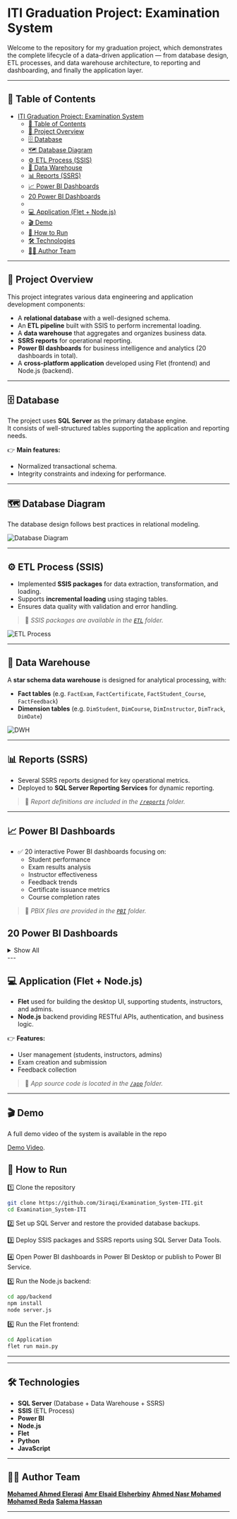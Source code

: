 # ITI Graduation Project: Examination System

Welcome to the repository for my graduation project, which demonstrates the complete lifecycle of a data-driven application — from database design, ETL processes, and data warehouse architecture, to reporting and dashboarding, and finally the application layer.

---

## 📌 Table of Contents

- [ITI Graduation Project: Examination System](#iti-graduation-project-examination-system)
  - [📌 Table of Contents](#-table-of-contents)
  - [🚀 Project Overview](#-project-overview)
  - [🗄️ Database](#️-database)
  - [🗺️ Database Diagram](#️-database-diagram)
  - [⚙️ ETL Process (SSIS)](#️-etl-process-ssis)
  - [🏢 Data Warehouse](#-data-warehouse)
  - [📊 Reports (SSRS)](#-reports-ssrs)
  - [📈 Power BI Dashboards](#-power-bi-dashboards)
  - [20 Power BI Dashboards](#20-power-bi-dashboards)
  - [](#)
  - [💻 Application (Flet + Node.js)](#-application-flet--nodejs)
  - [🎬 Demo](#-demo)
  - [🚀 How to Run](#-how-to-run)
  - [🛠️ Technologies](#️-technologies)
  - [👨‍💻 Author Team](#-author-team)

---

## 🚀 Project Overview

This project integrates various data engineering and application development components:
- A **relational database** with a well-designed schema.
- An **ETL pipeline** built with SSIS to perform incremental loading.
- A **data warehouse** that aggregates and organizes business data.
- **SSRS reports** for operational reporting.
- **Power BI dashboards** for business intelligence and analytics (20 dashboards in total).
- A **cross-platform application** developed using Flet (frontend) and Node.js (backend).

---

## 🗄️ Database

The project uses **SQL Server** as the primary database engine.  
It consists of well-structured tables supporting the application and reporting needs.

👉 **Main features:**
- Normalized transactional schema.
- Integrity constraints and indexing for performance.

---

## 🗺️ Database Diagram

The database design follows best practices in relational modeling.  

![Database Diagram](./DatabaseDiagram.png)

---

## ⚙️ ETL Process (SSIS)

- Implemented **SSIS packages** for data extraction, transformation, and loading.
- Supports **incremental loading** using staging tables.
- Ensures data quality with validation and error handling.

> 📌 *SSIS packages are available in the [`ETL`](./BI_Tools/learningManagementETL/) folder.*

![ETL Process](./BI_Tools/SSIS_Screenshots/Main.png)

---

## 🏢 Data Warehouse

A **star schema data warehouse** is designed for analytical processing, with:

- **Fact tables** (e.g. `FactExam`, `FactCertificate`, `FactStudent_Course`, `FactFeedback`)
- **Dimension tables** (e.g. `DimStudent`, `DimCourse`, `DimInstructor`, `DimTrack`, `DimDate`)

![DWH](./DWH_Last_Schema.png)

---

## 📊 Reports (SSRS)

- Several SSRS reports designed for key operational metrics.
- Deployed to **SQL Server Reporting Services** for dynamic reporting.

> 📌 *Report definitions are included in the [`/reports`](./reports) folder.*

---

## 📈 Power BI Dashboards

- ✅ 20 interactive Power BI dashboards focusing on:
  - Student performance
  - Exam results analysis
  - Instructor effectiveness
  - Feedback trends
  - Certificate issuance metrics
  - Course completion rates

> 📌 *PBIX files are provided in the [`PBI`](./PBI) folder.*

## 20 Power BI Dashboards

<details>

<summary>Show All</summary>

- **Index**

![0](./PBI/Last_20_Dashboard/20Dashboard/20Dashboard_1.jpg)

<!-- 1. Student OverView Dashboard
2. GPA by Track and Major
3. Course Enrollment Dashboard
4. Instructor Insights
5. Branch Performance Dashboard
6. Feedback Dashboard
7. Certification Insights
8. Intake Analysis
9. Exam Performance Dashboard
10. Course Completion
11. Student Certificate Summary
12. GPA Progression over Intake
13. Student Demographics
14. Certification Insights
15. Student & course
16. Exam
17. 1nstructor Load Dashboard
18. Track Popularity Dashboard
19. Attendance Trends Dashboard
20. Summary KPI Dashboard

 -->
1. **Student OverView Dashboard**

![1](./PBI/Last_20_Dashboard/20Dashboard/20Dashboard_2.jpg)

2. **GPA by Track and Major**
![2](./PBI/Last_20_Dashboard/20Dashboard/20Dashboard_3.jpg)
3. **Course Enrollment Dashboard**
![3](./PBI/Last_20_Dashboard/20Dashboard/20Dashboard_4.jpg)
4. **Instructor Insights**
![4](./PBI/Last_20_Dashboard/20Dashboard/20Dashboard_5.jpg)
5. **Branch Performance Dashboard**
![5](./PBI/Last_20_Dashboard/20Dashboard/20Dashboard_6.jpg)
6. **Feedback Dashboard**
![6](./PBI/Last_20_Dashboard/20Dashboard/20Dashboard_7.jpg)
7. **Certification Insights**
![7](./PBI/Last_20_Dashboard/20Dashboard/20Dashboard_8.jpg)
8. **Intake Analysis**
![8](./PBI/Last_20_Dashboard/20Dashboard/20Dashboard_9.jpg)
9. **Exam Performance Dashboard**
![9](./PBI/Last_20_Dashboard/20Dashboard/20Dashboard_10.jpg)
10. **Course Completion**
![10](./PBI/Last_20_Dashboard/20Dashboard/20Dashboard_11.jpg)

11. **Student Certificate Summary**
![11](./PBI/Last_20_Dashboard/20Dashboard/20Dashboard_12.jpg)

12. **GPA Progression over Intake**
![12](./PBI/Last_20_Dashboard/20Dashboard/20Dashboard_13.jpg)

13. **Student Demographics**
![13](./PBI/Last_20_Dashboard/20Dashboard/20Dashboard_14.jpg)

14. **Certification Insights**
![14](./PBI/Last_20_Dashboard/20Dashboard/20Dashboard_15.jpg)

15. **Student & Course**
![15](./PBI/Last_20_Dashboard/20Dashboard/20Dashboard_16.jpg)

16. **Exam**
![16](./PBI/Last_20_Dashboard/20Dashboard/20Dashboard_17.jpg)

17. **Instructor Load Dashboard**
![17](./PBI/Last_20_Dashboard/20Dashboard/20Dashboard_18.jpg)

18. **Track Popularity Dashboard**
![18](./PBI/Last_20_Dashboard/20Dashboard/20Dashboard_19.jpg)

19. **Attendance Trends Dashboard**
![19](./PBI/Last_20_Dashboard/20Dashboard/20Dashboard_20.jpg)

20. **Summary KPI Dashboard**

![20](./PBI/Last_20_Dashboard/20Dashboard/20Dashboard_21.jpg)

</details>
---

## 💻 Application (Flet + Node.js)

- **Flet** used for building the desktop UI, supporting students, instructors, and admins.
- **Node.js** backend providing RESTful APIs, authentication, and business logic.

👉 **Features:**

- User management (students, instructors, admins)
- Exam creation and submission
- Feedback collection

> 📌 *App source code is located in the [`/app`](./app) folder.*

---

## 🎬 Demo

A full demo video of the system is available in the repo

[Demo Video](./Application/demo.mp4).

## 🚀 How to Run

1️⃣ Clone the repository  

```bash
git clone https://github.com/3iraqi/Examination_System-ITI.git
cd Examination_System-ITI
```

2️⃣ Set up SQL Server and restore the provided database backups.

3️⃣ Deploy SSIS packages and SSRS reports using SQL Server Data Tools.

4️⃣ Open Power BI dashboards in Power BI Desktop or publish to Power BI Service.

5️⃣ Run the Node.js backend:

```bash
cd app/backend
npm install
node server.js
```

6️⃣ Run the Flet frontend:

```bash
cd Application
flet run main.py
```

---

---

## 🛠️ Technologies

* **SQL Server** (Database + Data Warehouse + SSRS)
* **SSIS** (ETL Process)
* **Power BI**
* **Node.js**
* **Flet**
* **Python**
* **JavaScript**

---

## 👨‍💻 Author Team

[**Mohamed Ahmed Eleraqi**](mailto:mohamed.8.eleraqi@gmail.com)
[**Amr Elsaid Elsherbiny**]()
[**Ahmed Nasr Mohamed**]()
[**Mohamed Reda**]()
[**Salema Hassan**]()

---
